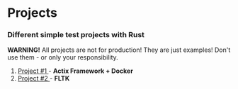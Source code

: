 # Projects

### Different simple test projects with Rust

**WARNING!**
All projects are not for production! They are just examples! Don't use them - or only your responsibility.

1. [Project #1 ](project1/) - **Actix Framework + Docker**
2. [Project #2 ](project2/) - **FLTK**
 